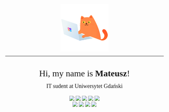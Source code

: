 <div align="center">
    <img src="cat.gif" width=30% align="center" style="margin: 0px; padding: 0px">
</div>

---

<div align="center" style="margin-bottom:20px; font-family: Gill Sans;">
<h1 style="
font-weight: 500;
margin-bottom: 0px
"
>Hi, my name is <span style="font-weight: 600">Mateusz</span>!</h1>

<span style="padding: 0px; font-size:18px">IT sudent at Uniwersytet Gdański</span>

</div>

<div align="center">
<img src="https://img.shields.io/badge/html5-%23E34F26.svg?style=for-the-badge&logo=html5&logoColor=white">
<img src="https://img.shields.io/badge/css3-%231572B6.svg?style=for-the-badge&logo=css3&logoColor=white">
<img src="https://img.shields.io/badge/javascript-%23323330.svg?style=for-the-badge&logo=javascript&logoColor=%23F7DF1E">
<img src="https://img.shields.io/badge/typescript-%23007ACC.svg?style=for-the-badge&logo=typescript&logoColor=white">
<img src="https://img.shields.io/badge/react-%2320232a.svg?style=for-the-badge&logo=react&logoColor=%2361DAFB">
<br>
<img src="https://img.shields.io/badge/python-3670A0?style=for-the-badge&logo=python&logoColor=ffdd54">
<img src="https://img.shields.io/badge/swift-F54A2A?style=for-the-badge&logo=swift&logoColor=white">
<img src="https://img.shields.io/badge/c%23-%23239120.svg?style=for-the-badge&logo=c-sharp&logoColor=white">
<img src="https://img.shields.io/badge/c++-%2300599C.svg?style=for-the-badge&logo=c%2B%2B&logoColor=white">
</div>
